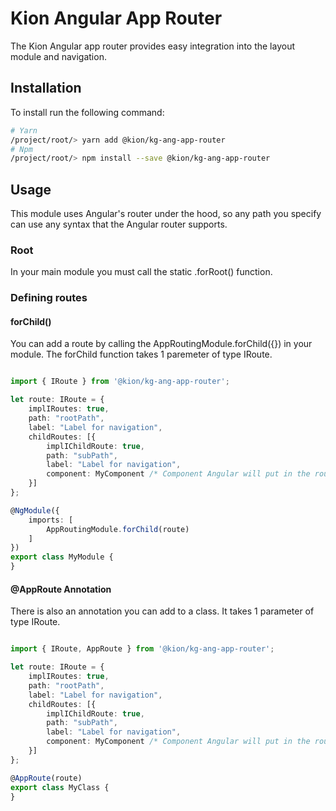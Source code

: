 # Kion Angular App Router

The Kion Angular app router provides easy integration into the layout module and navigation.

## Installation

To install run the following command:

```bash
# Yarn
/project/root/> yarn add @kion/kg-ang-app-router
# Npm
/project/root/> npm install --save @kion/kg-ang-app-router
```

## Usage

This module uses Angular's router under the hood, so any path you specify can use any syntax that the Angular router supports.

### Root

In your main module you must call the static .forRoot() function.

### Defining routes

#### forChild()

You can add a route by calling the AppRoutingModule.forChild({}) in your module. The forChild function takes 1 paremeter of type IRoute.

```typescript

import { IRoute } from '@kion/kg-ang-app-router';

let route: IRoute = {
    implIRoutes: true,
    path: "rootPath",
    label: "Label for navigation",
    childRoutes: [{
        implIChildRoute: true,
        path: "subPath",
        label: "Label for navigation",
        component: MyComponent /* Component Angular will put in the router-outlet. */
    }]
};

@NgModule({
    imports: [ 
        AppRoutingModule.forChild(route)
    ]
})
export class MyModule {
}

```

#### @AppRoute Annotation

There is also an annotation you can add to a class. It takes 1 parameter of type IRoute.

```typescript

import { IRoute, AppRoute } from '@kion/kg-ang-app-router';

let route: IRoute = {
    implIRoutes: true,
    path: "rootPath",
    label: "Label for navigation",
    childRoutes: [{
        implIChildRoute: true,
        path: "subPath",
        label: "Label for navigation",
        component: MyComponent /* Component Angular will put in the router-outlet. */
    }]
};

@AppRoute(route)
export class MyClass {
}

```